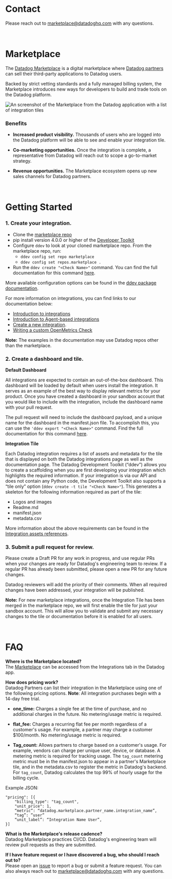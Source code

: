 # Contact
Please reach out to marketplace@datadoghq.com with any questions.

<p>&nbsp;</p> 

# Marketplace
The [Datadog Marketplace](https://www.datadoghq.com/blog/datadog-marketplace/) is a digital marketplace where [Datadog partners](https://www.datadoghq.com/partner/) can sell their third-party applications to Datadog users. 

Backed by strict vetting standards and a fully managed billing system, the Marketplace introduces new ways for developers to build and trade tools on the Datadog platform.

![An screenshot of the Marketplace from the Datadog application with a list of integration tiles](https://imgix.datadoghq.com/img/blog/datadog-marketplace/marketplace-cover-2.png?fit=max)

### Benefits

- **Increased product visibility.**
Thousands of users who are logged into the Datadog platform will be able to see and enable your integration tile.

- **Co-marketing opportunities.**
Once the integration is complete, a representative from Datadog will reach out to scope a go-to-market strategy.

- **Revenue opportunities.**
The Marketplace ecosystem opens up new sales channels for Datadog partners.

<p>&nbsp;</p> 

# Getting Started
### 1. Create your integration.
- Clone the [marketplace repo](https://github.com/DataDog/marketplace)
- pip install version 4.0.0 or higher of the [Developer Toolkit](https://github.com/DataDog/integrations-core/tree/master/datadog_checks_dev)
- Configure `ddev` to look at your cloned marketplace repo. From the marketplace repo, run:
  - `ddev config set repo marketplace`
  - `ddev config set repos.marketplace .`
- Run the `ddev create "<Check Name>"` command. You can find the full documentation for this command [here](https://datadoghq.dev/integrations-core/ddev/cli/#create).

More available configuration options can be found in the [ddev package documentation](https://datadoghq.dev/integrations-core/ddev/configuration/).

For more information on integrations, you can find links to our documentation below: 
- [Introduction to integrations](https://docs.datadoghq.com/getting_started/integrations/)
- [Introduction to Agent-based integrations](https://docs.datadoghq.com/developers/integrations/)
- [Create a new integration](https://docs.datadoghq.com/developers/integrations/new_check_howto/?tab=configurationtemplate).
- [Writing a custom OpenMetrics Check](https://docs.datadoghq.com/developers/prometheus/)

**Note:** The examples in the documentation may use Datadog repos other than the marketplace.

### 2. Create a dashboard and tile.

**Default Dashboard**

All integrations are expected to contain an out-of-the-box dashboard. This dashboard will be loaded by default when users install the integration. It serves as an example of the best way to display relevant metrics for your product. Once you have created a dashboard in your sandbox account that you would like to include with the integration, include the dashboard name with your pull request. 

The pull request will need to include the dashboard payload, and a unique name for the dashboard in the manifest.json file. To accomplish this, you can use the `'ddev export "<Check Name>"` command. Find the full documentation for this command [here](https://datadoghq.dev/integrations-core/ddev/cli/#export).

**Integration Tile**

Each Datadog integration requires a list of assets and metadata for the tile that is displayed on both the Datadog integrations page as well as the documentation page. The Datadog Development Toolkit (“ddev”) allows you to create a scaffolding when you are first developing your integration which highlights the required information. If your integration is via our API and does not contain any Python code, the Development Toolkit also supports a “tile only” option (`ddev create -t tile "<Check Name>"`). This generates a skeleton for the following information required as part of the tile:
- Logos and images 
- Readme.md
- manifest.json
- metadata.csv

More information about the above requirements can be found in the [Integration assets references](https://docs.datadoghq.com/developers/integrations/check_references/).

### 3. Submit a pull request for review.
Please create a Draft PR for any work in progress, and use regular PRs when your changes are ready for Datadog's engineering team to review. If a regular PR has already been submitted, please open a new PR for any future changes.

Datadog reviewers will add the priority of their comments. When all required changes have been addressed, your integration will be published.

**Note:** For new marketplace integrations, once the Integration Tile has been merged in the marketplace repo, we will first enable the tile for just your sandbox account. This will allow you to validate and submit any necessary changes to the tile or documentation before it is enabled for all users. 

<p>&nbsp;</p> 

# FAQ

**Where is the Marketplace located?**\
The [Marketplace](https://app.datadoghq.com/marketplace) can be accessed from the Integrations tab in the Datadog app.

**How does pricing work?**\
Datadog Partners can list their integration in the Marketplace using one of the following pricing options. **Note**: All integration purchases begin with a 14-day free trial. 

- **one_time:** Charges a single fee at the time of purchase, and no additional charges in the future. No metering/usage metric is required.

- **flat_fee:** Charges a recurring flat fee per month regardless of a customer's usage. For example, a partner may charge a customer $100/month. No metering/usage metric is required.

- **Tag_count:** Allows partners to charge based on a customer's usage. For example, vendors can charge per unique user, device, or database. A metering metric is required for tracking usage. The `tag_count` metering metric must be in the manifest.json to appear in a partner's Marketplace tile, and in the metadata.csv to register the metric in Datadog's backend. For `tag_count`, Datadog calculates the top 99% of hourly usage for the billing cycle.

Example JSON:
```
"pricing": [{
    "billing_type": "tag_count",
    "unit_price": 1,
    “metric”: “datadog.marketplace.partner_name.integration_name”,
    “tag”: ”user”
    “unit_label”: “Integration Name User”,
}]
```

**What is the Marketplace's release cadence?**\
Datadog Marketplace practices CI/CD. Datadog's engineering team will review pull requests as they are submitted.

**If I have feature request or I have discovered a bug, who should I reach out to?**\
Please open an [issue](https://github.com/DataDog/marketplace/issues) to report a bug or submit a feature request. You can also always reach out to marketplace@datadoghq.com with any questions.
